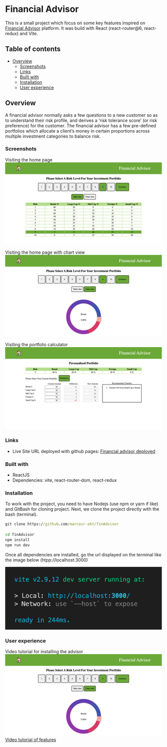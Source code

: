 # Financial Advisor

This is a small project which focus on some key features inspired on [Financial Advisor](http://financial-advisor-beta.surge.sh/#/home)
platform. It was build with React (react-router@6, react-redux) and Vite.

## Table of contents

- [Overview](#overview)
  - [Screenshots](#screenshots)
  - [Links](#links)
  - [Built with](#built-with)
  - [Installation](#installation)
  - [User experience](#user-experience)

## Overview
A financial advisor normally asks a few questions to a new customer so as to understand their risk profile, and derives a ‘risk tolerance score’ (or risk preference) for the customer. The financial advisor has a few pre-defined portfolios which allocate a client’s money in certain proportions across multiple investment categories to balance risk. 

### Screenshots
Visiting the home page
![Preview for the homepage](./screenshots/homepage_table.png)

Visiting the home page with chart view
![Preview for the chart page](./screenshots/homepage_chart.png)

Visiting the portfolio calculator
![Preview for the ask page](./screenshots/portfolio_calculator.png)

### Links

- Live Site URL deployed with github pages: [Financial advisor deployed]()

### Built with

- ReactJS
- Dependencies: vite, react-router-dom, react-redux

### Installation

To work with the project, you need to have Nodejs (use npm or yarn if like) and GitBash for cloning project. Next, we clone the project directly with the bash (terminal).
```bat
git clone https://github.com/marcosr-okt/finAdvisor

cd finAdvisor
npm install
npm run dev
```
Once all dependencies are installed, go the url displayed on the terminal like the image below (htpp://localhost:3000)

![Preview for the local deploy](./screenshots/page_host.png)

### User experience

Video tutorial for installing the advisor 
[![Watch the video](./screenshots/homepage_chart.png)](https://youtu.be/WaGARp-9SSU)
[Video tutorial of features](https://youtu.be/ZHBO5FjY5GQ)
